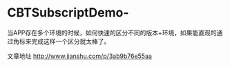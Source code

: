 # CBTSubscriptDemo-

当APP存在多个环境的时候，如何快速的区分不同的版本+环境，如果能直观的通过角标来完成这样一个区分就太棒了。

文章地址
http://www.jianshu.com/p/3ab9b76e55aa
